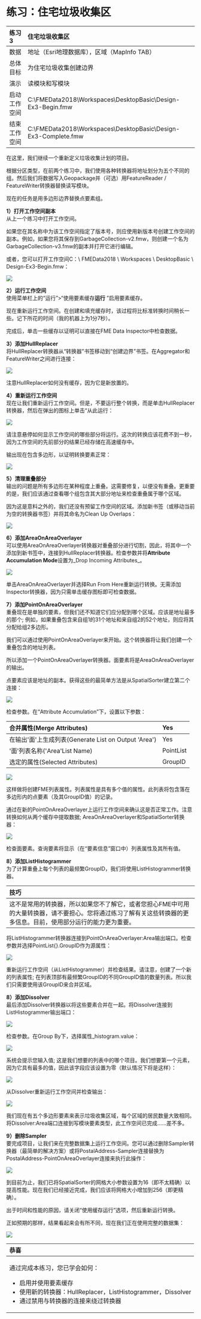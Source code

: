 # 练习：住宅垃圾收集区

|  练习3 |  住宅垃圾收集区 |
| :--- | :--- |
| 数据 | 地址（Esri地理数据库），区域（MapInfo TAB） |
| 总体目标 | 为住宅垃圾收集创建边界 |
| 演示 | 读模块和写模块 |
| 启动工作空间 | C:\FMEData2018\Workspaces\DesktopBasic\Design-Ex3-Begin.fmw |
| 结束工作空间 | C:\FMEData2018\Workspaces\DesktopBasic\Design-Ex3-Complete.fmw |

在这里，我们继续一个重新定义垃圾收集计划的项目。

根据分区类型，在前两个练习中，我们使用各种转换器将地址划分为五个不同的组。然后我们将数据写入Geopackage并（可选）用FeatureReader / FeatureWriter转换器替换读写模块。

现在的任务是用多边形边界替换点要素组。

  
**1）打开工作空间副本**  
从上一个练习中打开工作空间。

如果您在其名称中为该工作空间指定了版本号，则应使用新版本号创建工作空间的副本。例如，如果您将其保存到GarbageCollection-v2.fmw，则创建一个名为GarbageCollection-v3.fmw的副本并打开它进行编辑。

或者，您可以打开工作空间C：\ FMEData2018 \ Workspaces \ DesktopBasic \ Design-Ex3-Begin.fmw：

[![](../../.gitbook/assets/img3.231a.ex3.startingworkspace.png)](https://github.com/safesoftware/FMETraining/blob/Desktop-Basic-2018/DesktopBasic3WorkspaceDesign/Images/Img3.231a.Ex3.StartingWorkspace.png)

  
**2）运行工作空间**  
使用菜单栏上的“运行”&gt;“使用要素缓存**运行** ”启用要素缓存。

现在重新运行工作空间。在创建和填充缓存时，该过程将比标准转换时间稍长一些。记下所花的时间（我的机器上为1分7秒）。

完成后，单击一些缓存以证明可以直接在FME Data Inspector中检查数据。

  
**3）添加HullReplacer**  
将HullReplacer转换器从“转换器”书签移动到“创建边界”书签。在Aggregator和FeatureWriter之间进行连接：

[![](../../.gitbook/assets/img3.231.ex3.hullreplacercanvas.png)](https://github.com/safesoftware/FMETraining/blob/Desktop-Basic-2018/DesktopBasic3WorkspaceDesign/Images/Img3.231.Ex3.HullReplacerCanvas.png)

注意HullReplacer如何没有缓存，因为它是新放置的。

  
**4）重新运行工作空间**  
现在让我们重新运行工作空间。但是，不要运行整个转换，而是单击HullReplacer转换器，然后在弹出的图标上单击“从此运行：

[![](../../.gitbook/assets/img3.232.ex3.hullreplacerrun.png)](https://github.com/safesoftware/FMETraining/blob/Desktop-Basic-2018/DesktopBasic3WorkspaceDesign/Images/Img3.232.Ex3.HullReplacerRun.png)

请注意悬停如何显示工作空间的哪些部分将运行。这次的转换应该花费不到一秒，因为工作空间的先前部分的结果已经存储在高速缓存中。

输出现在包含多边形，以证明转换要素正常：

[![](../../.gitbook/assets/img3.233.ex3.hullreplaceroutput.png)](https://github.com/safesoftware/FMETraining/blob/Desktop-Basic-2018/DesktopBasic3WorkspaceDesign/Images/Img3.233.Ex3.HullReplacerOutput.png)

  
**5）清理重叠部分**  
输出的问题是所有多边形在某种程度上重叠。这需要修复，以便没有重叠。更重要的是，我们应该通过查看哪个组包含其大部分地址来检查重叠属于哪个区域。

因为这是意料之外的，我们还没有预留工作空间的区域。添加新书签（或移动当前为空的转换器书签）并将其命名为Clean Up Overlaps：

[![](../../.gitbook/assets/img3.234.ex3.newbookmark.png)](https://github.com/safesoftware/FMETraining/blob/Desktop-Basic-2018/DesktopBasic3WorkspaceDesign/Images/Img3.234.Ex3.NewBookmark.png)

  
**6）添加AreaOnAreaOverlayer**  
可以使用AreaOnAreaOverlayer转换器对重叠部分进行切割，因此，将其中一个添加到新书签中，连接到HullReplacer转换器。检查参数并将**Attribute Accumulation Mode**设置为_Drop Incoming Attributes_。

[![](../../.gitbook/assets/img3.235.ex3.aoaocanvasparams.png)](https://github.com/safesoftware/FMETraining/blob/Desktop-Basic-2018/DesktopBasic3WorkspaceDesign/Images/Img3.235.Ex3.AOAOCanvasParams.png)

单击AreaOnAreaOverlayer并选择Run From Here重新运行转换。无需添加Inspector转换器，因为只需单击缓存图标即可检查数据。

  
**7）添加PointOnAreaOverlayer**  
重叠现在是单独的要素，但我们还不知道它们应分配到哪个区域。应该是地址最多的那个; 例如，如果重叠包含来自组1的31个地址和来自组2的52个地址，则应将其分配给组2多边形。

我们可以通过使用PointOnAreaOverlayer来开始。这个转换器将让我们创建一个重叠包含的地址列表。

所以添加一个PointOnAreaOverlayer转换器。面要素将是AreaOnAreaOverlayer的输出。

点要素应该是地址的副本。获得这些的最简单方法是从SpatialSorter建立第二个连接：

[![](../../.gitbook/assets/img3.236.ex3.poaocanvas2.png)](https://github.com/safesoftware/FMETraining/blob/Desktop-Basic-2018/DesktopBasic3WorkspaceDesign/Images/Img3.236.Ex3.POAOCanvas2.png)

检查参数。在“Attribute Accumulation”下，设置以下参数：

| 合并属性\(Merge Attributes\) | Yes |
| :--- | :--- |
| 在输出'面'上生成列表\(Generate List on Output 'Area'\) | Yes |
| '面'列表名称\('Area'List Name\) | PointList |
| 选定的属性\(Selected Attributes\) | GroupID |

[![](../../.gitbook/assets/img3.237.ex3.poaoparams2.png)](https://github.com/safesoftware/FMETraining/blob/Desktop-Basic-2018/DesktopBasic3WorkspaceDesign/Images/Img3.237.Ex3.POAOParams2.png)

这样做将创建FME列表属性。列表属性是具有多个值的属性。此列表将包含落在多边形内的点要素（及其GroupID值）的记录。

通过在新的PointOnAreaOverlayer上运行工作空间来确认这是否正常工作。注意转换如何从两个缓存中提取数据; AreaOnAreaOverlayer和SpatialSorter转换器：

[![](../../.gitbook/assets/img3.238.ex3.poaorun.png)](https://github.com/safesoftware/FMETraining/blob/Desktop-Basic-2018/DesktopBasic3WorkspaceDesign/Images/Img3.238.Ex3.POAORun.png)

检查面要素。查询要素将显示（在“要素信息”窗口中）列表属性及其所有值。

  
**8）添加ListHistogrammer**  
为了计算重叠上每个列表的最频繁GroupID，我们将使用ListHistogrammer转换器。

|  技巧 |
| :--- |
|  这不是常用的转换器，所以如果您不了解它，或者您担心FME中可用的大量转换器，请不要担心。您将通过练习了解有关这些转换器的更多信息。目前，使用部分运行的能力更为重要。 |

将ListHistogrammer转换器连接到PointOnAreaOverlayer:Area输出端口。检查参数并选择PointList{}.GroupID作为源属性：

[![](../../.gitbook/assets/img3.239.ex3.listhistogrammercanvas.png)](https://github.com/safesoftware/FMETraining/blob/Desktop-Basic-2018/DesktopBasic3WorkspaceDesign/Images/Img3.239.Ex3.ListHistogrammerCanvas.png)

重新运行工作空间（从ListHistogrammer）并检查结果。请注意，创建了一个新的列表属性; 在列表顶部有最频繁GroupID的不同GroupID值的数量列表。所以我们只需要使用该GroupID来合并区域。

  
**8）添加Dissolver**  
最后添加Dissolver转换器以将这些要素合并在一起。将Dissolver连接到ListHistogrammer输出端口：

[![](../../.gitbook/assets/img3.240.ex3.dissolvercanvas.png)](https://github.com/safesoftware/FMETraining/blob/Desktop-Basic-2018/DesktopBasic3WorkspaceDesign/Images/Img3.240.Ex3.DissolverCanvas.png)

检查参数。在Group By下，选择属性\_histogram.value：

[![](../../.gitbook/assets/img3.241.ex3.dissolverparams.png)](https://github.com/safesoftware/FMETraining/blob/Desktop-Basic-2018/DesktopBasic3WorkspaceDesign/Images/Img3.241.Ex3.DissolverParams.png)

系统会提示您输入值; 这是我们想要的列表中的哪个项目。我们想要第一个元素，因为它具有最多的值，因此该字段应该设置为零（默认情况下将是这样）：

[![](../../.gitbook/assets/img3.242.ex3.dissolverparams2.png)](https://github.com/safesoftware/FMETraining/blob/Desktop-Basic-2018/DesktopBasic3WorkspaceDesign/Images/Img3.242.Ex3.DissolverParams2.png)

从Dissolver重新运行工作空间并检查输出：

[![](../../.gitbook/assets/img3.243.ex3.dissolveroutput.png)](https://github.com/safesoftware/FMETraining/blob/Desktop-Basic-2018/DesktopBasic3WorkspaceDesign/Images/Img3.243.Ex3.DissolverOutput.png)

我们现在有五个多边形要素来表示垃圾收集区域，每个区域的居民数量大致相同。将Dissolver:Area端口连接到写模块要素类型，此工作空间已完成......差不多。

  
**9）删除Sampler**  
要完成项目，让我们来在完整数据集上运行工作空间。您可以通过删除Sampler转换器（最简单的解决方案）或将PostalAddress-Sampler连接替换为PostalAddress-PointOnAreaOverlayer连接来执行此操作：

[![](../../.gitbook/assets/img3.244.ex3.samplerbypass.png)](https://github.com/safesoftware/FMETraining/blob/Desktop-Basic-2018/DesktopBasic3WorkspaceDesign/Images/Img3.244.Ex3.SamplerBypass.png)

到目前为止，我们已将SpatialSorter的网格大小参数设置为16（即不太精确）以提高性能。现在我们已经接近完成，我们应该将网格大小增加到256（即更精确）。

出于时间和性能的原因，请关闭“使用缓存运行”选项，然后重新运行转换。

正如预期的那样，结果看起来会有所不同，现在我们正在使用完整的数据集：

[![](../../.gitbook/assets/img3.245.ex3.samplerbypassoutput.png)](https://github.com/safesoftware/FMETraining/blob/Desktop-Basic-2018/DesktopBasic3WorkspaceDesign/Images/Img3.245.Ex3.SamplerBypassOutput.png)

<table>
  <thead>
    <tr>
      <th style="text-align:left">恭喜</th>
    </tr>
  </thead>
  <tbody>
    <tr>
      <td style="text-align:left">
        <p>通过完成本练习，您已学会如何：
          <br />
        </p>
        <ul>
          <li>启用并使用要素缓存</li>
          <li>使用新的转换器：HullReplacer，ListHistogrammer，Dissolver</li>
          <li>通过禁用与​​转换器的连接来绕过转换器</li>
        </ul>
      </td>
    </tr>
  </tbody>
</table>